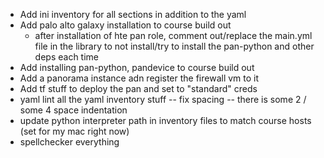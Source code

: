 - Add ini inventory for all sections in addition to the yaml
- Add palo alto galaxy installation to course build out
    - after installation of hte pan role, comment out/replace the main.yml file in the library to not install/try to install the pan-python and other deps each time
- Add installing pan-python, pandevice to course build out
- Add a panorama instance adn register the firewall vm to it
- Add tf stuff to deploy the pan and set to "standard" creds
- yaml lint all the yaml inventory stuff -- fix spacing -- there is some 2 / some 4 space indentation
- update python interpreter path in inventory files to match course hosts (set for my mac right now)
- spellchecker everything
